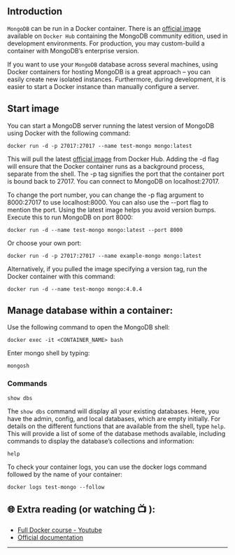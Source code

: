 ## Introduction

`MongoDB` can be run in a Docker container. There is an [official image](https://hub.docker.com/_/mongo) available on `Docker Hub` containing the MongoDB community edition, used in development environments. For production, you may custom-build a container with MongoDB’s enterprise version.

If you want to use your `MongoDB` database across several machines, using Docker containers for hosting MongoDB is a great approach – you can easily create new isolated instances. Furthermore, during development, it is easier to start a Docker instance than manually configure a server.

## Start image 

You can start a MongoDB server running the latest version of MongoDB using Docker with the following command:

```
docker run -d -p 27017:27017 --name test-mongo mongo:latest
```

This will pull the latest [official image](https://hub.docker.com/_/mongo/) from Docker Hub. Adding the -d flag will ensure that the Docker container runs as a background process, separate from the shell. The -p tag signifies the port that the container port is bound back to 27017. You can connect to MongoDB on localhost:27017.

To change the port number, you can change the -p flag argument to 8000:27017 to use localhost:8000. You can also use the --port flag to mention the port. Using the latest image helps you avoid version bumps. Execute this to run MongoDB on port 8000:

```
docker run -d --name test-mongo mongo:latest --port 8000
```
Or choose your own port:

```
docker run -d -p 27017:27017 --name example-mongo mongo:latest
```

Alternatively, if you pulled the image specifying a version tag, run the Docker container with this command:

```
docker run -d --name test-mongo mongo:4.0.4
```

## Manage database within a container: 

Use the following command to open the MongoDB shell:

```
docker exec -it <CONTAINER_NAME> bash
```

Enter mongo shell by typing: 

```
mongosh
```

### Commands 

```
show dbs
```

The `show dbs` command will display all your existing databases. Here, you have the admin, config, and local databases, which are empty initially. For details on the different functions that are available from the shell, type `help`. This will provide a list of some of the database methods available, including commands to display the database’s collections and information:

```
help
```
To check your container logs, you can use the docker logs command followed by the name of your container:

```
docker logs test-mongo --follow
```



## 🌐  Extra reading (or watching 📺 ):

* [Full Docker course - Youtube](https://www.youtube.com/watch?v=pTFZFxd4hOI)
* [Official documentation](https://docs.docker.com/)
***